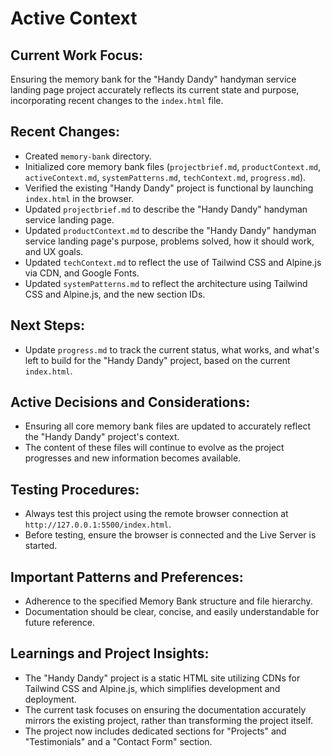 # Active Context

## Current Work Focus:
Ensuring the memory bank for the "Handy Dandy" handyman service landing page project accurately reflects its current state and purpose, incorporating recent changes to the `index.html` file.

## Recent Changes:
- Created `memory-bank` directory.
- Initialized core memory bank files (`projectbrief.md`, `productContext.md`, `activeContext.md`, `systemPatterns.md`, `techContext.md`, `progress.md`).
- Verified the existing "Handy Dandy" project is functional by launching `index.html` in the browser.
- Updated `projectbrief.md` to describe the "Handy Dandy" handyman service landing page.
- Updated `productContext.md` to describe the "Handy Dandy" handyman service landing page's purpose, problems solved, how it should work, and UX goals.
- Updated `techContext.md` to reflect the use of Tailwind CSS and Alpine.js via CDN, and Google Fonts.
- Updated `systemPatterns.md` to reflect the architecture using Tailwind CSS and Alpine.js, and the new section IDs.

## Next Steps:
- Update `progress.md` to track the current status, what works, and what's left to build for the "Handy Dandy" project, based on the current `index.html`.

## Active Decisions and Considerations:
- Ensuring all core memory bank files are updated to accurately reflect the "Handy Dandy" project's context.
- The content of these files will continue to evolve as the project progresses and new information becomes available.

## Testing Procedures:
- Always test this project using the remote browser connection at `http://127.0.0.1:5500/index.html`.
- Before testing, ensure the browser is connected and the Live Server is started.

## Important Patterns and Preferences:
- Adherence to the specified Memory Bank structure and file hierarchy.
- Documentation should be clear, concise, and easily understandable for future reference.

## Learnings and Project Insights:
- The "Handy Dandy" project is a static HTML site utilizing CDNs for Tailwind CSS and Alpine.js, which simplifies development and deployment.
- The current task focuses on ensuring the documentation accurately mirrors the existing project, rather than transforming the project itself.
- The project now includes dedicated sections for "Projects" and "Testimonials" and a "Contact Form" section.
